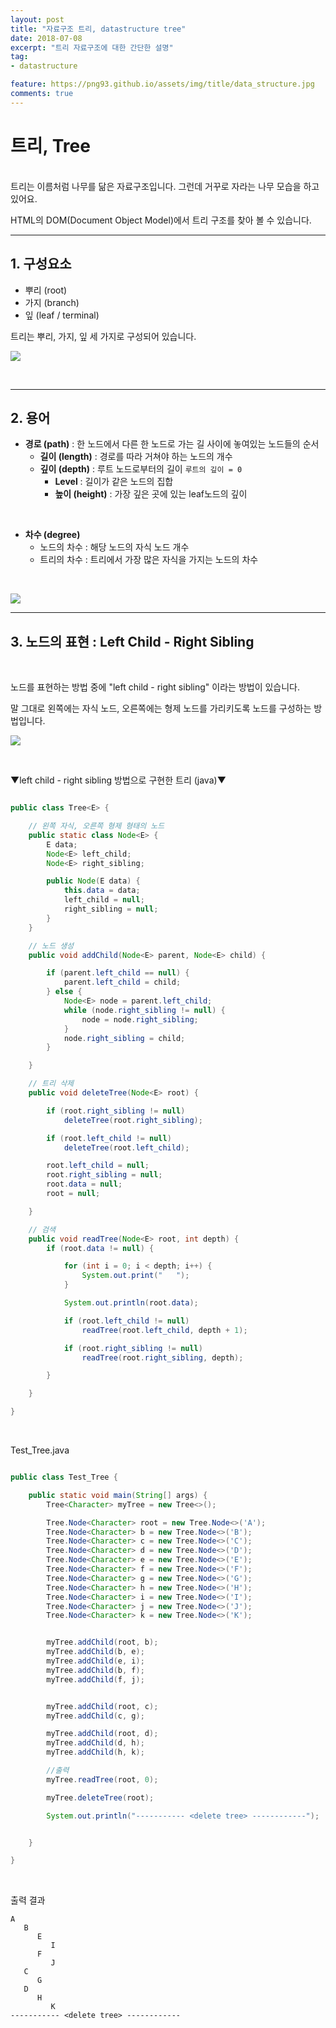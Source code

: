 ```yaml
---
layout: post
title: "자료구조 트리, datastructure tree"
date: 2018-07-08
excerpt: "트리 자료구조에 대한 간단한 설명"
tag:
- datastructure

feature: https://png93.github.io/assets/img/title/data_structure.jpg
comments: true
---
```


트리, Tree
==
<br>
트리는 이름처럼 나무를 닮은 자료구조입니다.
그런데 거꾸로 자라는 나무 모습을 하고 있어요.

HTML의 DOM(Document Object Model)에서 트리 구조를 찾아 볼 수 있습니다.

- - -
## 1. 구성요소

* 뿌리 (root)
* 가지 (branch)
* 잎 (leaf / terminal)

트리는 뿌리, 가지, 잎 세 가지로 구성되어 있습니다.

![](https://png93.github.io/assets/img/post/tree_nodename.png)

<br>

- - -
## 2. 용어
* **경로 (path)** : 한 노드에서 다른 한 노드로 가는 길 사이에 놓여있는 노드들의 순서
  * **길이 (length)** : 경로를 따라 거쳐야 하는 노드의 개수
  * **깊이 (depth)** : 루트 노드로부터의 길이  `루트의 깊이 = 0`
    * **Level** : 길이가 같은 노드의 집합
    * **높이 (height)** : 가장 깊은 곳에 있는 leaf노드의 깊이

<br>

* **차수 (degree)**
  * 노드의 차수 : 해당 노드의 자식 노드 개수
  * 트리의 차수 : 트리에서 가장 많은 자식을 가지는 노드의 차수

<br>

![](https://png93.github.io/assets/img/post/tree_term.png)

- - -
## 3. 노드의 표현 : Left Child - Right Sibling

<br>

노드를 표현하는 방법 중에 "left child - right sibling" 이라는 방법이 있습니다.

말 그대로 왼쪽에는 자식 노드, 오른쪽에는 형제 노드를 가리키도록 노드를 구성하는 방법입니다.

<a href = "http://4.bp.blogspot.com/-Z63Mj1jINXA/VO1AXfUCGcI/AAAAAAAAAuM/QoFP9qTvhvg/s1600/2.PNG"><img src = "http://4.bp.blogspot.com/-Z63Mj1jINXA/VO1AXfUCGcI/AAAAAAAAAuM/QoFP9qTvhvg/s1600/2.PNG" /></a>

<br>


▼left child - right sibling 방법으로 구현한 트리 (java)▼
~~~java

public class Tree<E> {

	// 왼쪽 자식, 오른쪽 형제 형태의 노드
	public static class Node<E> {
		E data;
		Node<E> left_child;
		Node<E> right_sibling;

		public Node(E data) {
			this.data = data;
			left_child = null;
			right_sibling = null;
		}
	}

	// 노드 생성
	public void addChild(Node<E> parent, Node<E> child) {

		if (parent.left_child == null) {
			parent.left_child = child;
		} else {
			Node<E> node = parent.left_child;
			while (node.right_sibling != null) {
				node = node.right_sibling;
			}
			node.right_sibling = child;
		}

	}

	// 트리 삭제
	public void deleteTree(Node<E> root) {

		if (root.right_sibling != null)
			deleteTree(root.right_sibling);

		if (root.left_child != null)
			deleteTree(root.left_child);

		root.left_child = null;
		root.right_sibling = null;
		root.data = null;
		root = null;

	}

	// 검색
	public void readTree(Node<E> root, int depth) {
		if (root.data != null) {

			for (int i = 0; i < depth; i++) {
				System.out.print("   ");
			}

			System.out.println(root.data);

			if (root.left_child != null)
				readTree(root.left_child, depth + 1);

			if (root.right_sibling != null)
				readTree(root.right_sibling, depth);

		}

	}

}

~~~

<br>

Test_Tree.java
~~~java

public class Test_Tree {

	public static void main(String[] args) {
		Tree<Character> myTree = new Tree<>();

		Tree.Node<Character> root = new Tree.Node<>('A');
		Tree.Node<Character> b = new Tree.Node<>('B');
		Tree.Node<Character> c = new Tree.Node<>('C');
		Tree.Node<Character> d = new Tree.Node<>('D');
		Tree.Node<Character> e = new Tree.Node<>('E');
		Tree.Node<Character> f = new Tree.Node<>('F');
		Tree.Node<Character> g = new Tree.Node<>('G');
		Tree.Node<Character> h = new Tree.Node<>('H');
		Tree.Node<Character> i = new Tree.Node<>('I');
		Tree.Node<Character> j = new Tree.Node<>('J');
		Tree.Node<Character> k = new Tree.Node<>('K');


		myTree.addChild(root, b);
		myTree.addChild(b, e);
		myTree.addChild(e, i);
		myTree.addChild(b, f);
		myTree.addChild(f, j);


		myTree.addChild(root, c);
		myTree.addChild(c, g);

		myTree.addChild(root, d);
		myTree.addChild(d, h);
		myTree.addChild(h, k);

		//출력
		myTree.readTree(root, 0);

		myTree.deleteTree(root);

		System.out.println("----------- <delete tree> ------------");


	}

}

~~~

<br>

출력 결과

~~~
A
   B
      E
         I
      F
         J
   C
      G
   D
      H
         K
----------- <delete tree> ------------
~~~
